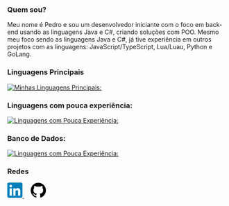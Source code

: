 ### Quem sou?
Meu nome é Pedro e sou um desenvolvedor iniciante com o foco em back-end usando as linguagens Java e C#, criando soluções com POO. Mesmo meu foco sendo as linguagens Java e C#, já tive experiência em outros projetos com as linguagens: JavaScript/TypeScript, Lua/Luau, Python e GoLang.

### Linguagens Principais
[![Minhas Linguagens Principais:](https://skillicons.dev/icons?i=cs,java)](https://skillicons.dev)

### Linguagens com pouca experiência:
[![Linguagens com Pouca Experiência:](https://skillicons.dev/icons?i=js,ts,lua,py)](https://skillicons.dev)

### Banco de Dados:
[![Linguagens com Pouca Experiência:](https://skillicons.dev/icons?i=mysql,sqlite)](https://skillicons.dev)

### Redes
<div>
    <a href="https://www.linkedin.com/in/psacratim/" target="_blank">
        <img src="https://github.com/psacratim/psacratim/blob/main/assets/linkedin-icon.png?raw=true" alt="Ícone do LinkedIn" title="Meu LinkedIn" width="35" height="35" />
    </a>
    <a href="https://github.com/psacratim" target="_blank" style="margin-left: 15px">
        <img src="https://github.com/psacratim/psacratim/blob/main/assets/github-icon.png?raw=true" alt="Ícone do Github" title="Meu Github" width="35" height="35" />
    </a>
</div>
